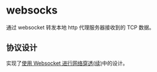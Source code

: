 # websocks

通过 websocket 转发本地 http 代理服务器接收到的 TCP 数据。

## 协议设计

实现了[使用 Websocket 进行网络穿透(续)](https://abersheeran.com/articles/Fuck-GFW-WebSocket-/)中的设计。

